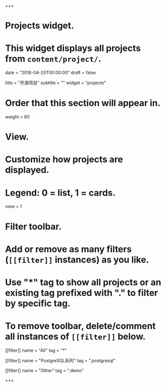 +++
# Projects widget.
# This widget displays all projects from `content/project/`.

date = "2016-04-20T00:00:00"
draft = false

title = "开源项目"
subtitle = ""
widget = "projects"

# Order that this section will appear in.
weight = 60

# View.
# Customize how projects are displayed.
# Legend: 0 = list, 1 = cards.
view = 1

# Filter toolbar.
# Add or remove as many filters (`[[filter]]` instances) as you like.
# Use "*" tag to show all projects or an existing tag prefixed with "." to filter by specific tag.
# To remove toolbar, delete/comment all instances of `[[filter]]` below.
[[filter]]
  name = "All"
  tag = "*"
  
[[filter]]
  name = "PostgreSQL系列"
  tag = ".postgresql"

[[filter]]
  name = "Other"
  tag = ".demo"

+++

